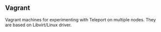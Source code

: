 ## Vagrant

Vagrant machines for experimenting with Teleport on multiple nodes. They are based
on Libvirt/Linux driver.

